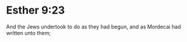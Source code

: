 # Esther 9:23

And the Jews undertook to do as they had begun, and as Mordecai had written unto them;